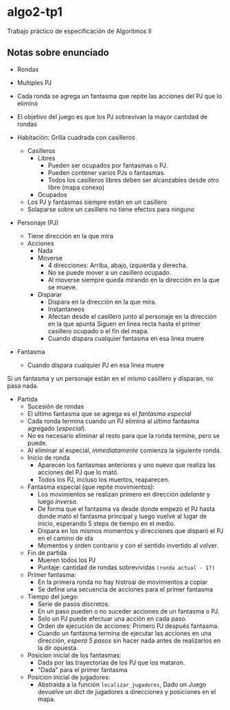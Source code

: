 # algo2-tp1
Trabajo práctico de especificación de Algoritmos II

## Notas sobre enunciado

- Rondas
- Multiples PJ
- Cada ronda se agrega un fantasma que repite las acciones del PJ que lo eliminó
- El objetivo del juego es que los PJ sobrevivan la mayor cantidad de rondas

- Habitación: Grilla cuadrada con casilleros
    - Casilleros
        - Libres
            - Pueden ser ocupados por fantasmas o PJ.
            - Pueden contener varios PJs o fantasmas.
            - Todos los casilleros libres deben ser alcanzables desde otro libre (mapa conexo)
        - Ocupados
    - Los PJ y fantasmas siempre están en un casillero
    - Solaparse sobre un casillero no tiene efectos para ninguno

- Personaje (PJ)
    - Tiene dirección en la que mira
    - Acciones
        - Nada
        - Moverse
            - 4 direcciones: Arriba, abajo, izquierda y derecha.
            - No se puede mover a un casillero ocupado.
            - Al moverse siempre queda mirando en la dirección en la que se mueve.
        - Disparar
            - Dispara en la dirección en la que mira.
            - Instantaneos
            - Afectan desde el casillero junto al personaje en la dirección en la que apunta
              Siguen en linea recta hasta el primer casillero ocupado o el fin del mapa.
            - Cuando dispara cualquier fantasma en esa linea muere
- Fantasma
    - Cuando dispara cualquier PJ en esa linea muere

Si un fantasma y un personaje están en el mismo casillero y disparan, no pasa nada.

- Partida
    - Sucesión de rondas
    - El ultimo fantasma que se agrega es el _fantasma especial_
    - Cada ronda termina cuando un PJ elimina al _último_ fantasma agregado (*especial*).
    - No es necesario eliminar al resto para que la ronda termine, pero se puede.
    - Al eliminar al especial, *inmediatamente* comienza la siguiente ronda.
    - Inicio de ronda
        - Aparecen los fantasmas anteriores y uno nuevo que realiza las acciones del PJ que lo mató.
        - Todos los PJ, incluso los muertos, reaparecen.
    - Fantasma especial (que repite movimientos):
        - Los movimientos se realizan primero en dirección _adelante_ y luego _inversa_.
        - De forma que el fantasma va desde donde empezó el PJ hasta donde mató el fantasma principal y luego vuelve al lugar de inicio, esperando 5 steps de tiempo en el medio.
        - Dispara en los mismos momentos y direcciones que disparó el PJ en el camino de ida
        - Momentos y orden contrario y con el sentido invertido al volver.
    - Fin de partida
        - Mueren todos los PJ
        - Puntaje: cantidad de rondas sobrevividas `(ronda actual - 1?)`
    - Primer fantasma:
        - En la primera ronda no hay histroai de movimientos a copiar
        - Se define una secuencia de acciones para el primer fantasma
    - Tiempo del juego:
        - Serie de pasos discretos.
        - En un paso pueden o no suceder acciones de un fantasma o PJ.
        - Solo un PJ puede efectuar una acción en cada paso.
        - Orden de ejecución de acciones: Primero PJ después fantasma.
        - Cuando un fantasma termina de ejecutar las acciones en una dirección, *espera 5 pasos* sin hacer nada antes de realizarlos en la dir opuesta.
    - Posicion inicial de los fantasmas:
        - Dada por las trayectorias de los PJ que los mataron.
        - "Dada" para el primer fantasma
    - Posicion inicial de jugadores:
        - Abstraida a la función `localizar_jugadores`, Dado un Juego devuelve un dict de jugadores a direcciones y posiciones en el mapa.

